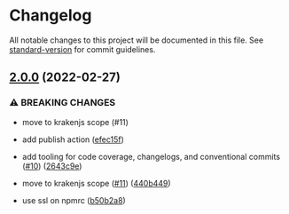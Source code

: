 # Changelog

All notable changes to this project will be documented in this file. See [standard-version](https://github.com/conventional-changelog/standard-version) for commit guidelines.

## [2.0.0](https://github.com/krakenjs/zalgo-promise/compare/v1.0.48...v2.0.0) (2022-02-27)


### ⚠ BREAKING CHANGES

* move to krakenjs scope (#11)

* add publish action ([efec15f](https://github.com/krakenjs/zalgo-promise/commit/efec15fdfcae29ebf6222ee30f742eedb838c158))
* add tooling for code coverage, changelogs, and conventional commits ([#10](https://github.com/krakenjs/zalgo-promise/issues/10)) ([2643c9e](https://github.com/krakenjs/zalgo-promise/commit/2643c9e4e642b75d2dc9d756f11eacc7b43915b3))
* move to krakenjs scope ([#11](https://github.com/krakenjs/zalgo-promise/issues/11)) ([440b449](https://github.com/krakenjs/zalgo-promise/commit/440b449243d71653b7ec7069c2aaca1b0e70f9c7))
* use ssl on npmrc ([b50b2a8](https://github.com/krakenjs/zalgo-promise/commit/b50b2a8dab16562279e17482f8dbc71cc5edd3d5))
